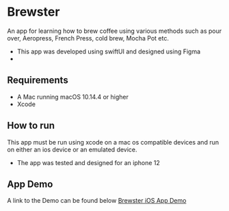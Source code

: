 # Brewster

An app for learning how to brew coffee using various methods such as pour over, Aeropress, French Press, cold brew, Mocha Pot etc.
- This app was developed using swiftUI and designed using Figma
- 

## Requirements
- A Mac running macOS 10.14.4 or higher
- Xcode

## How to run
This app must be run using xcode on a mac os compatible devices and run on either an ios device or an emulated device.
- The app was tested and designed for an iphone 12

## App Demo
A link to the Demo can be found below
[Brewster iOS App Demo](https://youtu.be/lQpU6wiI2Tc "Brewster iOS App Demo")

